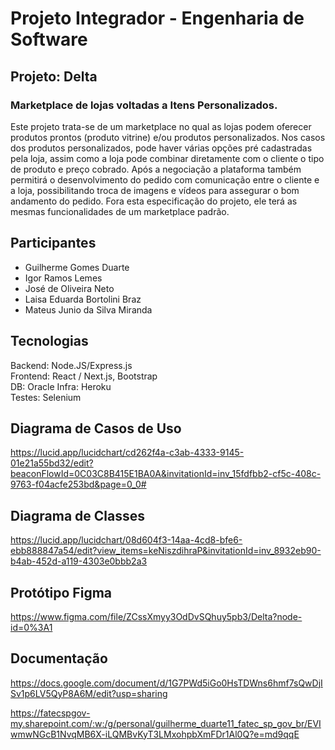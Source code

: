 # Projeto Integrador - Engenharia de Software

## Projeto: Delta

### Marketplace de lojas voltadas a Itens Personalizados.

Este projeto trata-se de um marketplace no qual as lojas podem oferecer produtos prontos (produto vitrine) e/ou produtos personalizados. Nos casos dos produtos personalizados, pode haver várias opções pré cadastradas pela loja, assim como a loja pode combinar diretamente com o cliente o tipo de produto e preço cobrado. Após a negociação a plataforma também permitirá o desenvolvimento do pedido com comunicação entre o cliente e a loja, possibilitando troca de imagens e vídeos para assegurar o bom andamento do pedido. Fora esta especificação do projeto, ele terá as mesmas funcionalidades de um marketplace padrão.

## Participantes

* Guilherme Gomes Duarte
* Igor Ramos Lemes
* José de Oliveira Neto
* Laisa Eduarda Bortolini Braz
* Mateus Junio da Silva Miranda

## Tecnologias

Backend: Node.JS/Express.js  
Frontend: React / Next.js, Bootstrap  
DB: Oracle
Infra: Heroku  
Testes: Selenium  

## Diagrama de Casos de Uso

https://lucid.app/lucidchart/cd262f4a-c3ab-4333-9145-01e21a55bd32/edit?beaconFlowId=0C03C8B415E1BA0A&invitationId=inv_15fdfbb2-cf5c-408c-9763-f04acfe253bd&page=0_0#

## Diagrama de Classes

https://lucid.app/lucidchart/08d604f3-14aa-4cd8-bfe6-ebb888847a54/edit?view_items=keNiszdihraP&invitationId=inv_8932eb90-b4ab-452d-a119-4303e0bbb2a3

## Protótipo Figma

https://www.figma.com/file/ZCssXmyy3OdDvSQhuy5pb3/Delta?node-id=0%3A1

## Documentação

https://docs.google.com/document/d/1G7PWd5iGo0HsTDWns6hmf7sQwDjISv1p6LV5QyP8A6M/edit?usp=sharing

https://fatecspgov-my.sharepoint.com/:w:/g/personal/guilherme_duarte11_fatec_sp_gov_br/EVIwmwNGcB1NvqMB6X-iLQMBvKyT3LMxohpbXmFDr1Al0Q?e=md9qqE
